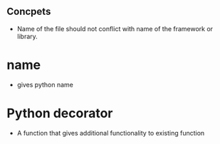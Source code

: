 ## Concpets
- Name of the file should not conflict with name of the framework or library.


# __name__ 
- gives python name 

# Python decorator
- A function that gives additional functionality to existing function